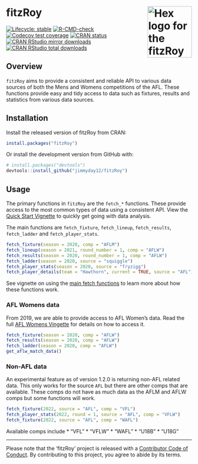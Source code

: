 
<!-- README.md is generated from README.Rmd. Please edit that file -->

# fitzRoy <img src="man/figures/fitz_hex.png" alt="Hex logo for the fitzRoy package" align="right" width="120" height="139"/>

<!-- badges: start -->

[![Lifecycle:
stable](https://img.shields.io/badge/lifecycle-stable-brightgreen.svg)](https://lifecycle.r-lib.org/articles/stages.html#stable)
[![R-CMD-check](https://github.com/jimmyday12/fitzRoy/actions/workflows/R-CMD-check.yaml/badge.svg)](https://github.com/jimmyday12/fitzRoy/actions/workflows/R-CMD-check.yaml)
[![Codecov test
coverage](https://codecov.io/gh/jimmyday12/fitzRoy/branch/main/graph/badge.svg)](https://app.codecov.io/gh/jimmyday12/fitzRoy?branch=main)
[![CRAN
status](https://www.r-pkg.org/badges/version/fitzRoy)](https://CRAN.R-project.org/package=fitzRoy)
[![CRAN RStudio mirror
downloads](https://cranlogs.r-pkg.org/badges/fitzRoy)](https://www.r-pkg.org/pkg/fitzRoy)
[![CRAN RStudio total
downloads](https://cranlogs.r-pkg.org/badges/grand-total/fitzRoy)](https://www.r-pkg.org/pkg/fitzRoy)

<!-- badges: end -->

## Overview

`fitzRoy` aims to provide a consistent and reliable API to various data
sources of both the Mens and Womens competitions of the AFL. These
functions provide easy and tidy access to data such as fixtures, results
and statistics from various data sources.

## Installation

Install the released version of fitzRoy from CRAN:

``` r
install.packages("fitzRoy")
```

Or install the development version from GitHub with:

``` r
# install.packages("devtools")
devtools::install_github("jimmyday12/fitzRoy")
```

## Usage

The primary functions in `fitzRoy` are the `fetch_*` functions. These
provide access to the most common types of data using a consistent API.
View the [Quick Start
Vignette](https://jimmyday12.github.io/fitzRoy/articles/fitzRoy.html) to
quickly get going with data analysis.

The main functions are `fetch_fixture`, `fetch_lineup`, `fetch_results`,
`fetch_ladder` and `fetch_player_stats`.

``` r
fetch_fixture(season = 2020, comp = "AFLM")
fetch_lineup(season = 2021, round_number = 1, comp = "AFLW")
fetch_results(season = 2020, round_number = 1, comp = "AFLW")
fetch_ladder(season = 2020, source = "squiggle")
fetch_player_stats(season = 2020, source = "fryzigg")
fetch_player_details(team = "Hawthorn", current = TRUE, source = "AFL")
```

See vignette on using the [main fetch
functions](https://jimmyday12.github.io/fitzRoy/articles/main-fetch-functions.html)
to learn more about how these functions work.

### AFL Womens data

From 2019, we are able to provide access to AFL Women’s data. Read the
full [AFL Womens
Vingette](https://jimmyday12.github.io/fitzRoy/articles/womens-stats.html)
for details on how to access it.

``` r
fetch_fixture(season = 2020, comp = "AFLW")
fetch_results(season = 2020, comp = "AFLW")
fetch_ladder(season = 2020, comp = "AFLW")
get_aflw_match_data()
```

### Non-AFL data

An experimental feature as of version 1.2.0 is returning non-AFL related
data. This only works for the source `AFL` but there are other comps
that are available. These comps do not have as much data as the AFLM and
AFLW comps but some functions will work.

``` r
fetch_fixture(2022, source = "AFL", comp = "VFL")
fetch_player_stats(2022, round = 1, source = "AFL", comp = "VFLW")
fetch_fixture(2022, source = "AFL", comp = "WAFL")
```

Available comps include \* “VFL” \* “VFLW” \* “WAFL” \* “U18B” \* “U18G”

------------------------------------------------------------------------

Please note that the ‘fitzRoy’ project is released with a [Contributor
Code of
Conduct](https://jimmyday12.github.io/fitzRoy/CODE_OF_CONDUCT.html). By
contributing to this project, you agree to abide by its terms.
